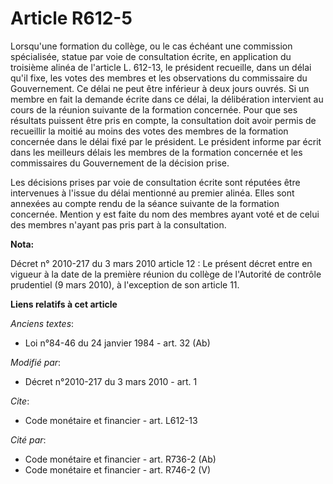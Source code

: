 # Article R612-5

Lorsqu'une formation du collège, ou le cas échéant une commission spécialisée, statue par voie de consultation écrite, en
application du troisième alinéa de l'article L. 612-13, le président recueille, dans un délai qu'il fixe, les votes des
membres et les observations du commissaire du Gouvernement. Ce délai ne peut être inférieur à deux jours ouvrés. Si un membre
en fait la demande écrite dans ce délai, la délibération intervient au cours de la réunion suivante de la formation
concernée. Pour que ses résultats puissent être pris en compte, la consultation doit avoir permis de recueillir la moitié au
moins des votes des membres de la formation concernée dans le délai fixé par le président. Le président informe par écrit
dans les meilleurs délais les membres de la formation concernée et les commissaires du Gouvernement de la décision prise. 

Les décisions prises par voie de consultation écrite sont réputées être intervenues à l'issue du délai mentionné au premier
alinéa. Elles sont annexées au compte rendu de la séance suivante de la formation concernée. Mention y est faite du nom des
membres ayant voté et de celui des membres n'ayant pas pris part à la consultation.

**Nota:**

Décret n° 2010-217 du 3 mars 2010 article 12 : Le présent décret entre en vigueur à la date de la première réunion du collège
de l'Autorité de contrôle prudentiel (9 mars 2010), à l'exception de son article 11.

**Liens relatifs à cet article**

_Anciens textes_:

  - Loi n°84-46 du 24 janvier 1984 - art. 32 (Ab)

_Modifié par_:

  - Décret n°2010-217 du 3 mars 2010 - art. 1

_Cite_:

  - Code monétaire et financier - art. L612-13

_Cité par_:

  - Code monétaire et financier - art. R736-2 (Ab)
  - Code monétaire et financier - art. R746-2 (V)

